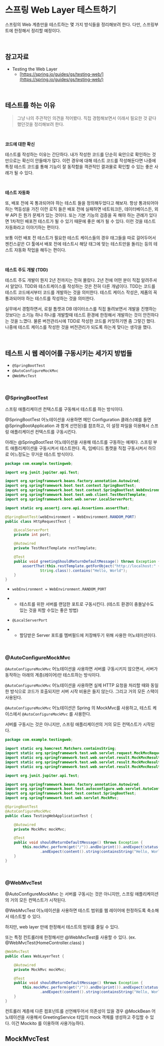 # 스프링 Web Layer 테스트하기

스프링의 Web 계층만을 테스트하는 몇 가지 방식들을 정리해보려 한다. 다만, 스프링부트에 한정해서 정리할 예정이다. 

<br>

## 참고자료

- Testing the Web Layer
  - [https://spring.io/guides/gs/testing-web/](https://spring.io/guides/gs/testing-web/)

<br>

## 테스트를 하는 이유

> 그냥 나의 주관적인 의견을 적어봤다. 직접 경험해보면서 이래서 필요한 것 같다 했던것을 정리해보려 한다.

<br>

**코드에 대한 확신**<br>

테스트를 작성하는 이유는 간단하다. 내가 작성한 코드를 단순히 육안으로 확인하는 것만으로는 확신이 안들때가 많다. 이런 경우에 대해 테스트 코드를 작성해둔다면 나중에 특정 테스트 코드를 통해 기능이 잘 동작함을 객관적인 결과물로 확인할 수 있는 좋은 사례가 될 수 있다. 

<br>

**테스트 자동화**<br>

또, 배포 전에 꼭 통과되어야 하는 테스트 들을 정의해두었다고 해보자. 항상 통과되어야 하는 멱등성을 가진 이런 로직 들은 배포 전에 실패하면 네트워크든, 데이터베이스든, 외부 API 든 뭔가 문제가 있는 것이다. 또는 기본 기능의 검증을 꼭 해야 하는 관례가 있다면 1차적인 배포전 테스트가 될 수 있기 때문에 좋은 예가 될 수 있다. 이런 것을 테스트 자동화라고 이야기하는 편이다.<br>

보통 이런 배포 전 테스트가 필요한 테스트 케이스들의 경우 태그들을 따로 걸어두어서 젠킨스같은 CI 툴에서 배포 전에 테스트시 해당 태그에 맞는 테스트만을 돌리는 등의 테스트 자동화 작업을 해두는 편이다.

<br>

**테스트 주도 개발 (TDD)**<br>

테스트 주도 개발이 뭔지 2년 전까지는 전혀 몰랐다. 2년 전에 어떤 분이 직접 알려주셔서 알았다. TDD와 테스트케이스를 작성하는 것은 전혀 다른 개념이다. TDD는 코드를 테스트 코드에서부터 코드를 개발하는 것을 의미한다. 테스트 케이스 작성은, 제품의 꼭 통과되어야 하는 테스트를 작성하는 것을 의미한다.<br>

실무에서 경험하면서, 로컬 톰캣과 DB 데이터소스를 직접 돌려보면서 개발을 진행하는 것보다는 소기능 하나 하나를 개발할때 테스트 환경에 한정해서 개발하는 것이 안전하다는 것을 느꼈다. 물론 버전관리시에 TDD로 작성한 코드를 커밋하기엔 좀 그렇긴 했다. 나중에 테스트 케이스를 작성한 것을 버전관리가 되도록 하는게 맞다는 생각을 했다.

<br>

## 테스트 시 웹 레이어를 구동시키는 세가지 방법들

- `@SpringBootTest` 
- `@AutoConfigureMockMvc` 
- `@WebMvcTest` 

<br>

### @SpringBootTest

스프링 애플리케이션 컨텍스트를 구동해서 테스트를 하는 방식이다.<br>

@SpringBootTest 어노테이션을 사용하면 메인 Configuration 클래스(예를 들면 @SpringBootApplication 과 함게 선언된)를 참조하고, 이 설정 파일을 이용해서 스프링 애플리케이션 컨텍스트를 구동시킨다.<br>

아래는 @SpringBootTest 어노테이션을 사용해 테스트를 구동하는 예제다. 스프링 부트 애플리케이션을 구동시켜서 테스트한다. 즉, 임베디드 톰캣을 직접 구동시켜서 하므로 어느정도는 무거운 테스트 방식이다.<br>

```java
package com.example.testingweb;

import org.junit.jupiter.api.Test;

import org.springframework.beans.factory.annotation.Autowired;
import org.springframework.boot.test.context.SpringBootTest;
import org.springframework.boot.test.context.SpringBootTest.WebEnvironment;
import org.springframework.boot.test.web.client.TestRestTemplate;
import org.springframework.boot.web.server.LocalServerPort;

import static org.assertj.core.api.Assertions.assertThat;

@SpringBootTest(webEnvironment = WebEnvironment.RANDOM_PORT)
public class HttpRequestTest {

	@LocalServerPort
	private int port;

	@Autowired
	private TestRestTemplate restTemplate;

	@Test
	public void greetingShouldReturnDefaultMessage() throws Exception {
		assertThat(this.restTemplate.getForObject("http://localhost:" + port + "/",
				String.class)).contains("Hello, World");
	}
}
```

- `webEnvironment = WebEnvironment.RANDOM_PORT`

- - 테스트를 위한 서버를 랜덤한 포트로 구동시킨다. (테스트 환경이 충돌날수도 있는 것을 피할 수있는 좋은 방법)

- `@LocalServerPort`

- - 할당받은 Server 포트를 멤버필드에 저장해두기 위해 사용한 어노테이션이다.

<br>

### @AutoConfigureMockMvc

`@AutoConfigureMockMvc` 어노테이션을 사용하면 서버를 구동시키지 않으면서, 서버가 동작하는 아래의 계층(레이어)만 테스트하는 방식이다.<br>

`@AutoConfigureMockMvc` 어노테이션을 사용하면 실제 HTTP 요청을 처리할 때와 동일한 방식으로 코드가 호출되지만 서버 시작 비용은 들지 않는다. 그리고 거의 모든 스택이 사용된다.<br>

`@AutoConfigureMockMvc` 어노테이션은 Spring 의 MockMvc를 사용하고, 테스트 케이스에서 `@AutoConfigureMockMvc` 를 사용한다.<br>

서버를 구동시는 것은 아니지만, 스프링 애플리케이션의 거의 모든 컨텍스트가 시작된다.<br>

```java
package com.example.testingweb;

import static org.hamcrest.Matchers.containsString;
import static org.springframework.test.web.servlet.request.MockMvcRequestBuilders.get;
import static org.springframework.test.web.servlet.result.MockMvcResultHandlers.print;
import static org.springframework.test.web.servlet.result.MockMvcResultMatchers.content;
import static org.springframework.test.web.servlet.result.MockMvcResultMatchers.status;

import org.junit.jupiter.api.Test;

import org.springframework.beans.factory.annotation.Autowired;
import org.springframework.boot.test.autoconfigure.web.servlet.AutoConfigureMockMvc;
import org.springframework.boot.test.context.SpringBootTest;
import org.springframework.test.web.servlet.MockMvc;

@SpringBootTest
@AutoConfigureMockMvc
public class TestingWebApplicationTest {

	@Autowired
	private MockMvc mockMvc;

	@Test
	public void shouldReturnDefaultMessage() throws Exception {
		this.mockMvc.perform(get("/")).andDo(print()).andExpect(status().isOk())
				.andExpect(content().string(containsString("Hello, World")));
	}
}
```

<br>

### @WebMvcTest

@AutoConfigureMockMvc 는 서버를 구동시는 것은 아니지만, 스프링 애플리케이션의 거의 모든 컨텍스트가 시작된다.<br>

@WebMvcTest 어노테이션을 사용하면 테스트 범위를 웹 레이어에 한정하도록 축소해서 테스트할 수 있다.<br>

하지만, web layer 만에 한정해서 테스트의 범위를 줄일 수 있다.<br>

또는 특정 컨트롤러에 한정해서만 @WebMvcTest를 사용할 수 있다. (ex. @WebMvcTest(HomeController.class) )<br>

```java
@WebMvcTest
public class WebLayerTest {

	@Autowired
	private MockMvc mockMvc;

	@Test
	public void shouldReturnDefaultMessage() throws Exception {
		this.mockMvc.perform(get("/")).andDo(print()).andExpect(status().isOk())
				.andExpect(content().string(containsString("Hello, World")));
	}
}
```

컨트롤러 계층에 다른 컴포넌트를 선언해두어서 의존성이 있을 경우 @MockBean 어노테이션을 사용해서 GreetingService 타입의 mock 객체를 생성하고 주입할 수 있다. 이건 Mockito 를 이용하여 사용가능하다.<br>

## MockMvcTest


